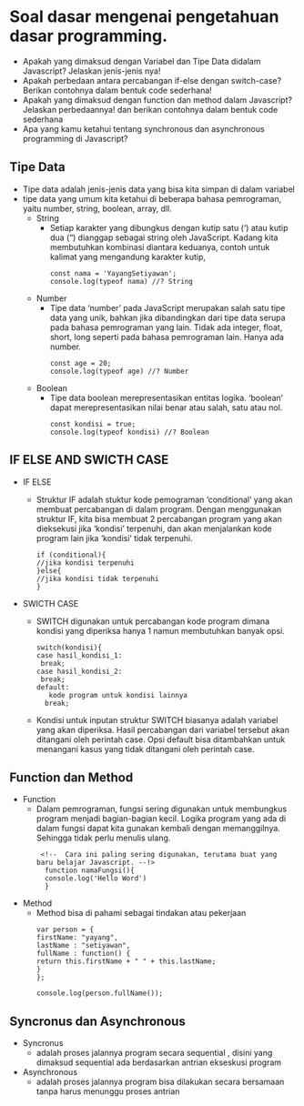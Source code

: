 # Soal dasar mengenai pengetahuan dasar programming.
* Apakah yang dimaksud dengan Variabel dan Tipe Data didalam Javascript? Jelaskan jenis-jenis nya!
* Apakah perbedaan antara percabangan if-else dengan switch-case? Berikan contohnya dalam bentuk code sederhana!
* Apakah yang dimaksud dengan function dan method dalam Javascript? Jelaskan perbedaannya! dan berikan contohnya dalam bentuk code sederhana
* Apa yang kamu ketahui tentang synchronous dan asynchronous programming di Javascript?

## Tipe Data
- Tipe data adalah jenis-jenis data yang bisa kita simpan di dalam variabel
- tipe data yang umum kita ketahui di beberapa bahasa pemrograman, yaitu number, string, boolean, array, dll.
  * String
    - Setiap karakter yang dibungkus dengan kutip satu (‘) atau kutip dua (“) dianggap sebagai string oleh JavaScript. Kadang kita membutuhkan kombinasi diantara keduanya, contoh untuk kalimat yang mengandung karakter kutip,
      ```
      const nama = 'YayangSetiyawan';
      console.log(typeof nama) //? String
      ```
  * Number
    - Tipe data ‘number’ pada JavaScript merupakan salah satu tipe data yang unik, bahkan jika dibandingkan dari tipe data serupa pada bahasa pemrograman yang lain. Tidak ada integer, float, short, long seperti pada bahasa pemrograman lain. Hanya ada number.
      ```
      const age = 20;
      console.log(typeof age) //? Number
      ```
  * Boolean
    - Tipe data boolean merepresentasikan entitas logika. ‘boolean’ dapat merepresentasikan nilai benar atau salah, satu atau nol.
      ```
      const kondisi = true;
      console.log(typeof kondisi) //? Boolean
      ```
      
## IF ELSE AND SWICTH CASE
  * IF ELSE
    - Struktur IF adalah stuktur kode pemograman ‘conditional’ yang akan membuat percabangan di dalam program. Dengan menggunakan struktur IF, kita bisa membuat 2 percabangan program yang akan dieksekusi jika ‘kondisi’ terpenuhi, dan akan menjalankan kode program lain jika ‘kondisi’ tidak terpenuhi.
       ```
      if (conditional){
      //jika kondisi terpenuhi
      }else{
      //jika kondisi tidak terpenuhi
      }
       ```
   
 * SWICTH CASE
   - SWITCH digunakan untuk percabangan kode program dimana kondisi yang diperiksa hanya 1 namun membutuhkan banyak opsi.
      ```
     switch(kondisi){
     case hasil_kondisi_1:
       break;
     case hasil_kondisi_2:
       break;
     default:
         kode program untuk kondisi lainnya
        break;
      ```
   - Kondisi untuk inputan struktur SWITCH biasanya adalah variabel yang akan diperiksa. Hasil percabangan dari variabel tersebut akan ditangani oleh perintah case. Opsi default bisa ditambahkan untuk menangani kasus yang tidak ditangani oleh perintah case.
   
## Function dan Method
  * Function
    - Dalam pemrograman, fungsi sering digunakan untuk membungkus program menjadi bagian-bagian kecil. Logika program yang ada di dalam fungsi dapat kita gunakan kembali dengan memanggilnya. Sehingga tidak perlu menulis ulang.
       ```
        <!--  Cara ini paling sering digunakan, terutama buat yang baru belajar Javascript. --!>
         function namaFungsi(){
         console.log('Hello Word')
         }
      ```
  * Method
    - Method bisa di pahami sebagai tindakan atau pekerjaan
      ```
      var person = {
      firstName: "yayang",
      lastName : "setiyawan",
      fullName : function() {
      return this.firstName + " " + this.lastName;
      }
      };
    
      console.log(person.fullName());
      ```
  
  
## Syncronus dan Asynchronous
 * Syncronus
   - adalah proses jalannya program secara sequential , disini yang dimaksud sequential ada berdasarkan antrian ekseskusi program
 * Asynchronous
   - adalah proses jalannya program bisa dilakukan secara bersamaan tanpa harus menunggu proses antrian